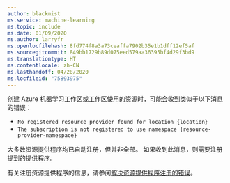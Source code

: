 ```yaml
---
author: blackmist
ms.service: machine-learning
ms.topic: include
ms.date: 01/09/2020
ms.author: larryfr
ms.openlocfilehash: 8fd774f8a3a73ceaffa7902b35e1b1dff12ef5af
ms.sourcegitcommit: 849bb1729b89d075eed579aa36395bf4d29f3bd9
ms.translationtype: HT
ms.contentlocale: zh-CN
ms.lasthandoff: 04/28/2020
ms.locfileid: "75893975"
---
```

创建 Azure 机器学习工作区或工作区使用的资源时，可能会收到类似于以下消息的错误：

* `No registered resource provider found for location {location}`
* `The subscription is not registered to use namespace {resource-provider-namespace}`

大多数资源提供程序均已自动注册，但并非全部。 如果收到此消息，则需要注册提到的提供程序。

有关注册资源提供程序的信息，请参阅[解决资源提供程序注册的错误](../articles/azure-resource-manager/templates/error-register-resource-provider.md)。
